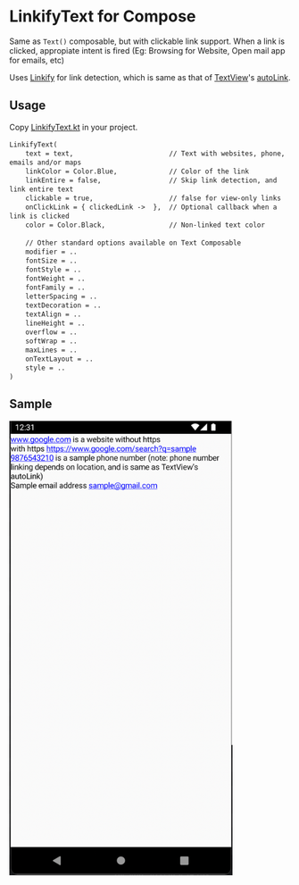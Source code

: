 # LinkifyText for Compose

Same as `Text()` composable, but with clickable link support.
When a link is clicked, appropiate intent is fired (Eg: Browsing for Website, Open mail app for emails, etc)

Uses [Linkify](https://developer.android.com/reference/android/text/util/Linkify) for link detection, which is same as that of [TextView](https://developer.android.com/reference/android/widget/TextView)'s [autoLink](https://developer.android.com/reference/android/widget/TextView#attr_android:autoLink).

## Usage

Copy [LinkifyText.kt](https://github.com/firefinchdev/linkify-text/blob/master/linkifytext/src/main/java/com/linkifytext/LinkifyText.kt) in your project.

```
LinkifyText(
    text = text,                        // Text with websites, phone, emails and/or maps
    linkColor = Color.Blue,             // Color of the link
    linkEntire = false,                 // Skip link detection, and link entire text
    clickable = true,                   // false for view-only links
    onClickLink = { clickedLink ->  },  // Optional callback when a link is clicked
    color = Color.Black,                // Non-linked text color

    // Other standard options available on Text Composable
    modifier = ..
    fontSize = ..
    fontStyle = ..
    fontWeight = ..
    fontFamily = ..
    letterSpacing = ..
    textDecoration = ..
    textAlign = ..
    lineHeight = ..
    overflow = ..
    softWrap = ..
    maxLines = ..
    onTextLayout = ..
    style = ..
)
```

## Sample
<img src="graphics/demo.png" width="400"/>
